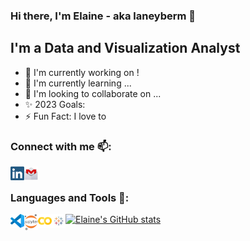 ### Hi there, I'm Elaine - aka laneyberm 👋


## I'm a Data and Visualization Analyst
- 🔭 I'm currently working on !
- 🌱 I'm currently learning ...
- 💞️ I'm looking to collaborate on ...
- ✨ 2023 Goals: 
- ⚡ Fun Fact: I love to 


### Connect with me 📫:
<img align="left" alt="linkedin" width="22px" src="https://github.com/laneyberm/laneyberm/blob/main/static/images/linkedin.png" />
<img align="left" alt="linkedin" width="22px" src="https://github.com/laneyberm/laneyberm/blob/main/static/images/gmail-icon.png" />

<br />

### Languages and Tools 👀:
<img align="left" alt="linkedin" width="22px" src="https://github.com/laneyberm/laneyberm/blob/main/static/images/vsc-icon.png" />
<img align="left" alt="linkedin" width="22px" src="https://github.com/laneyberm/laneyberm/blob/main/static/images/jupyter-icon.png" />
<img align="left" alt="linkedin" width="22px" src="https://github.com/laneyberm/laneyberm/blob/main/static/images/colab-icon.png" />
<img align="left" alt="linkedin" width="22px" src="https://github.com/laneyberm/laneyberm/blob/main/static/images/tableau-icon.jpg" />


[![Elaine's GitHub stats](https://github-readme-stats.vercel.app/api?username=laneyberm)](https://github.com/laneyberm/github-readme-stats)
